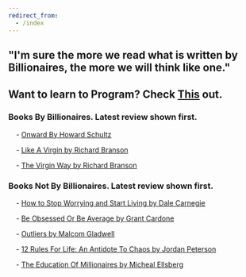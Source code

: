 ```yaml
---
redirect_from:
  - /index
---
```


## "I'm sure the more we read what is written by Billionaires, the more we will think like one."

## Want to learn to Program? Check [This](https://www.youtube.com/channel/UCwqGN-vQb6eGs1IUVP1Czow) out.

### Books By Billionaires. Latest review shown first.

&nbsp;&nbsp;&nbsp;&nbsp;- [Onward By Howard Schultz](https://booksbybillionaires.github.io/Books-By-Billionaires/onward.html)

&nbsp;&nbsp;&nbsp;&nbsp;- [Like A Virgin by Richard Branson](https://booksbybillionaires.github.io/Books-By-Billionaires/like-a-virgin.html)

&nbsp;&nbsp;&nbsp;&nbsp;- [The Virgin Way by Richard Branson](https://booksbybillionaires.github.io/Books-By-Billionaires/the-virgin-way.html)

### Books Not By Billionaires. Latest review shown first.

&nbsp;&nbsp;&nbsp;&nbsp;- [How to Stop Worrying and Start Living by Dale Carnegie](https://booksbybillionaires.github.io/Books-By-Billionaires/how-to-stop-worrying-and-start-living.html)

&nbsp;&nbsp;&nbsp;&nbsp;- [Be Obsessed Or Be Average by Grant Cardone](https://booksbybillionaires.github.io/Books-By-Billionaires/be-obsessed-or-be-average.html)

&nbsp;&nbsp;&nbsp;&nbsp;- [Outliers by Malcom Gladwell](https://booksbybillionaires.github.io/Books-By-Billionaires/outliers.html)

&nbsp;&nbsp;&nbsp;&nbsp;- [12 Rules For Life: An Antidote To Chaos by Jordan Peterson](https://booksbybillionaires.github.io/Books-By-Billionaires/twelve-rules-for-life.html)

&nbsp;&nbsp;&nbsp;&nbsp;- [The Education Of Millionaires by Micheal Ellsberg](https://booksbybillionaires.github.io/Books-By-Billionaires/the-education-of-millionaires.html)
 
